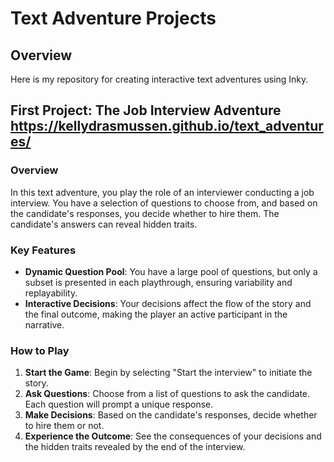 # Text Adventure Projects

## Overview

Here is my repository for creating interactive text adventures using Inky.

## First Project: The Job Interview Adventure https://kellydrasmussen.github.io/text_adventures/

### Overview
In this text adventure, you play the role of an interviewer conducting a job interview. You have a selection of questions to choose from, and based on the candidate's responses, you decide whether to hire them. The candidate's answers can reveal hidden traits.

### Key Features
- **Dynamic Question Pool**: You have a large pool of questions, but only a subset is presented in each playthrough, ensuring variability and replayability.
- **Interactive Decisions**: Your decisions affect the flow of the story and the final outcome, making the player an active participant in the narrative.

### How to Play
1. **Start the Game**: Begin by selecting "Start the interview" to initiate the story.
2. **Ask Questions**: Choose from a list of questions to ask the candidate. Each question will prompt a unique response.
3. **Make Decisions**: Based on the candidate's responses, decide whether to hire them or not.
4. **Experience the Outcome**: See the consequences of your decisions and the hidden traits revealed by the end of the interview.

